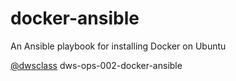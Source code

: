 # docker-ansible
An Ansible playbook for installing Docker on Ubuntu

[@dwsclass](https://github.com/dwsclass) dws-ops-002-docker-ansible
